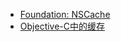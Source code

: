 * [Foundation: NSCache](http://southpeak.github.io/blog/2015/02/11/cocoa-foundation-nscache/)
* [Objective-C中的缓存](http://www.15yan.com/story/45toOUzFGlr/)
